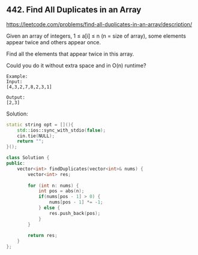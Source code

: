 ## 442. Find All Duplicates in an Array

https://leetcode.com/problems/find-all-duplicates-in-an-array/description/

Given an array of integers, 1 ≤ a[i] ≤ n (n = size of array), some elements appear twice and others appear once.

Find all the elements that appear twice in this array.

Could you do it without extra space and in O(n) runtime?

```
Example:
Input:
[4,3,2,7,8,2,3,1]

Output:
[2,3]
```

Solution:

```c++
static string opt = [](){
    std::ios::sync_with_stdio(false);
    cin.tie(NULL);
    return "";
}();

class Solution {
public:
    vector<int> findDuplicates(vector<int>& nums) {
        vector<int> res;
        
        for (int n: nums) {
            int pos = abs(n);
            if(nums[pos - 1] > 0) {
                nums[pos - 1] *= -1;
            } else {
                res.push_back(pos);
            }
        }
        
        return res;
    }
};
```
